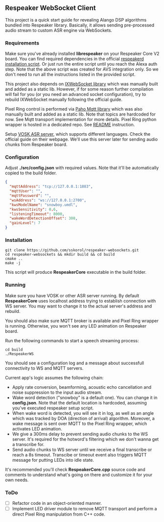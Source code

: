 ## Respeaker WebSocket Client

This project is a quick start guide for revealing Alango DSP algorithms bundled into Respeaker library. Basically, it allows sending pre-processed audio stream to custom ASR engine via WebSockets.

### Requirements

Make sure you've already installed **librespeaker** on your Respeaker Core V2 board. You can find required dependencies in the official [respeakerd installation script](https://github.com/respeaker/respeakerd/blob/master/scripts/install_all.sh#L37-L43). Or just run the entire script until you reach the Alexa auth step. Note that the above script was created for AVS integration only. So we don't need to run all the instructions listed in the provided script.

This project also depends on [IXWebSocket library](https://machinezone.github.io/IXWebSocket/) which was manually built and added as a static lib. However, if for some reason further compilation will fail for you (or you need an advanced socket configuration), try to rebuild IXWebSocket manually following the official guide.

Pixel Ring control is performed via [Paho Mqtt library](https://github.com/eclipse/paho.mqtt.c) which was also manually built and added as a static lib. Note that topics are hardcoded for now. See Mqtt transport implementation for more details. Pixel Ring python wrapper is hosted in a dedicated repo. See [README](https://github.com/sskorol/respeaker-led) instruction.

Setup [VOSK ASR server](https://github.com/alphacep/vosk-server/blob/master/websocket/asr_server.py), which supports different languages. Check the official guide on their webpage. We'll use this server later for sending audio chunks from Respeaker board.

### Configuration

Adjust **./src/config.json** with required values. Note that it'll be automatically copied to the build folder.
```json
{
  "mqttAddress": "tcp://127.0.0.1:1883",
  "mqttUser": "",
  "mqttPassword": "",
  "wsAddress": "ws://127.0.0.1:2700",
  "kwsModelName": "snowboy.umdl",
  "kwsSensitivity": 0.6,
  "listeningTimeout": 8000,
  "wakeWordDetectionOffset": 300,
  "gainLevel": 7
}
```

### Installation

```shell script
git clone https://github.com/sskorol/respeaker-websockets.git
cd respeaker-websockets && mkdir build && cd build
cmake ..
make -j
```

This script will produce **RespeakerCore** executable in the build folder.

### Running

Make sure you have VOSK or other ASR server running. By default **RespeakerCore** uses localhost address trying to establish connection with WS server. You may want to change it to the actual server's address and rebuild.

You should also make sure MQTT broker is available and Pixel Ring wrapper is running. Otherwise, you won't see any LED animation on Respeaker board.

Run the following commands to start a speech streaming process:
```shell script
cd build
./RespeakerWS
```

You should see a configuration log and a message about successfull connectivity to WS and MQTT servers.

Current app's logic assumes the following chain:

- Apply rate conversion, beamforming, acoustic echo cancellation and noise suppression to the input audio stream.
- Wake word detection ("snowboy" is a default one). You can change it in **config.json**. Note that the default location is hardcoded, assuming you've executed respeaker setup script.
- When wake word is detected, you will see it in log, as well as an angle which was tracked by DOA (direction of arrival) algorithm. Moreover, a wake message is sent over MQTT to the Pixel Ring wrapper, which activates LED animation.
- We give a 300ms delay to prevent sending audio chunks to the WS server. It's required for the hotword's filtering which we don't wanna get a transcribe for.
- Send audio chunks to WS server until we receive a final transcribe or reach a 8s timeout. Transcibe or timeout event also triggers MQTT message for putting LEDs into idle state.

It's recommended you'll check **RespeakerCore.cpp** source code and comments to understand what's going on there and customize it for your own needs.

### ToDo

- [ ] Refactor code in an object-oriented manner.
- [ ] Implement LED driver module to remove MQTT transport and perform a direct Pixel Ring manipulation from C++ code.
